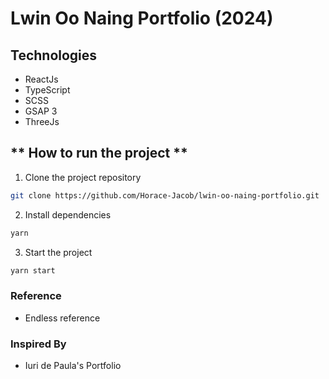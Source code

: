 # Lwin Oo Naing Portfolio (2024)

## Technologies

- ReactJs
- TypeScript
- SCSS
- GSAP 3
- ThreeJs

## ** How to run the project **

1. Clone the project repository

```bash
git clone https://github.com/Horace-Jacob/lwin-oo-naing-portfolio.git
```

2. Install dependencies

```bash
yarn
```

3. Start the project

```bash
yarn start
```

### Reference

- Endless reference

### Inspired By

- Iuri de Paula's Portfolio

